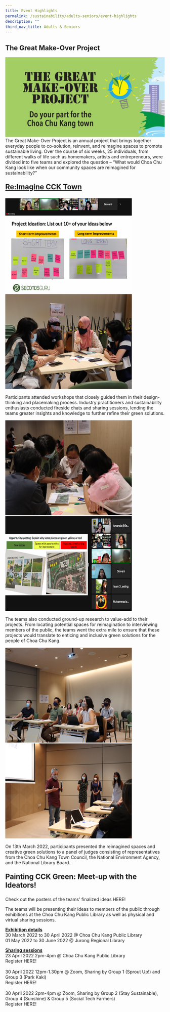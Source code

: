 ```yaml
---
title: Event Highlights
permalink: /sustainability/adults-seniors/event-highlights
description: ""
third_nav_title: Adults & Seniors
---
```

## The Great Make-Over Project
![](/images/sustainability/adults-and-seniors/GMO_eDM_600x300_1.jpg)
The Great Make-Over Project is an annual project that brings together everyday people to co-solution, reinvent, and reimagine spaces to promote sustainable living. 
Over the course of six weeks, 25 individuals, from different walks of life such as homemakers, artists and entrepreneurs, were divided into five teams and explored the question – “What would Choa Chu Kang look like when our community spaces are reimagined for sustainability?”

 <p style="font-size:160%;"><b><u> Re:Imagine CCK Town </u></b></p>

<img src="images/sustainability/adults-and-seniors/Screenshot2.png" style="width:400px;height:300px;">
<img src="images/sustainability/adults-and-seniors/IMG_6144.jpg" style ="width:400px;height:300px;">
		
Participants attended workshops that closely guided them in their design-thinking and placemaking process. Industry practitioners and sustainability enthusiasts conducted fireside chats and sharing sessions, lending the teams greater insights and knowledge to further refine their green solutions.

<img src="images/sustainability/adults-and-seniors/IMG_6319.jpg" style="width:400px;height:300px;">
<img src="images/sustainability/adults-and-seniors/Screenshot.png" style ="width:400px;height:300px;">

The teams also conducted ground-up research to value-add to their projects. From locating potential spaces for reimagination to interviewing members of the public, the teams went the extra mile to ensure that these projects would translate to enticing and inclusive green solutions for the people of Choa Chu Kang. 

<img src="images/sustainability/adults-and-seniors/IMG_6441.jpg" style="width:400px;height:300px;">
<img src="images/sustainability/adults-and-seniors/IMG_6639.jpg" style ="width:400px;height:300px;">

On 13th March 2022, participants presented the reimagined spaces and creative green solutions to a panel of judges consisting of representatives from the Choa Chu Kang Town Council, the National Environment Agency, and the National Library Board. 

<p style="font-size:160%;"><b></u> Painting CCK Green: Meet-up with the Ideators! </u></b></p>

Check out the posters of the teams' finalized ideas HERE!


The teams will be presenting their ideas to members of the public through exhibitions at the Choa Chu Kang Public Library as well as physical and virtual sharing sessions. 

<b><u> Exhibition details</u></b>
<br>30 March 2022 to 30 April 2022  @ Choa Chu Kang Public Library
<br>01 May 2022 to 30 June 2022  @ Jurong Regional Library 

<b><u>Sharing sessions</u></b>
<br>23 April 2022 2pm-4pm  @ Choa Chu Kang Public Library
<br>Register HERE! <br>
<br> 30 April 2022 12pm-1.30pm @ Zoom, Sharing by Group 1 (Sprout Up!) and Group 3 (Park Kaki) 
<br> Register HERE!<br>
<br>30 April 2022 2pm-4pm  @ Zoom, Sharing by Group 2 (Stay Sustainable), Group 4 (Sunshine) & Group 5 (Social Tech Farmers)
<br> Register HERE!